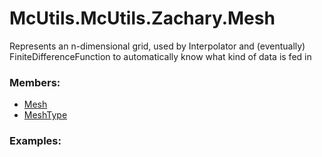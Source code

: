 # <a id="McUtils.McUtils.Zachary.Mesh">McUtils.McUtils.Zachary.Mesh</a>
    
Represents an n-dimensional grid, used by Interpolator and (eventually) FiniteDifferenceFunction to automatically
know what kind of data is fed in

### Members:

  - [Mesh](Mesh/Mesh.md)
  - [MeshType](Mesh/MeshType.md)

### Examples:

